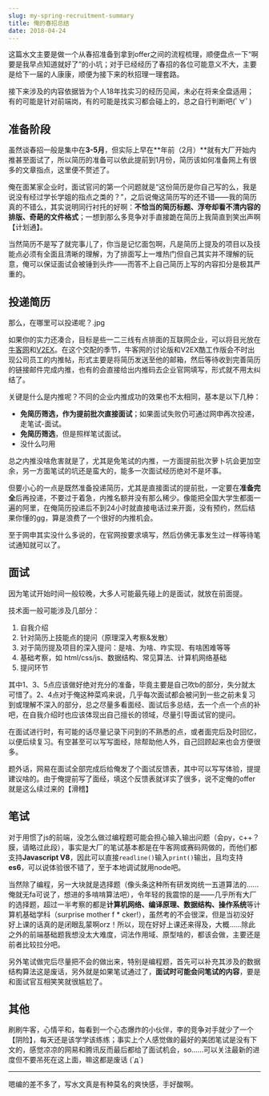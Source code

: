 ```yaml
---
slug: my-spring-recruitment-summary
title: 俺的春招总结
date: 2018-04-24
---
```


这篇水文主要是做一个从春招准备到拿到offer之间的流程梳理，顺便盘点一下“啊要是我早点知道就好了”的小坑；对于已经经历了春招的各位可能意义不大，主要是给下一届的人康康，顺便为接下来的秋招理一理套路。

接下来涉及的内容依据皆为个人18年找实习的经历见闻，未必在将来全盘适用；有的可能是针对前端岗，有的可能是找实习都会碰上的，总之自行判断吧(ﾟ∀ﾟ)

## 准备阶段

虽然谈春招一般是集中在**3-5月**，但实际上早在**年前（2月）**就有大厂开始内推甚至面试了，所以简历的准备可以依此提前到1月份，简历该如何准备网上有很多的文章指点，这里便不赘述了。

俺在面某家企业时，面试官问的第一个问题就是“这份简历是你自己写的么，我是说没有经过学长学姐的指点之类的？”，之后说俺这简历写的还不错——我的简历真的不错么，其实说明同行衬托的好啊：**不恰当的简历标题、浮夸却看不清内容的排版、奇葩的文件格式**；一想到那么多竞争对手直接跪在简历上我简直到笑出声啊【计划通】。

当然简历不是写了就完事儿了，你当是记忆面包啊，凡是简历上提及的项目以及技能点必须有全面且清晰的理解，为了排面写上一堆热门但自己其实并不理解的玩意，俺可以保证面试会被锤到头炸——而答不上自己简历上写的内容扣分是极其严重的。

## 投递简历

那么，在哪里可以投递呢？.jpg

如果你的实力还凑合，目标是些一二三线有点排面的互联网企业，可以将目光放在[牛客网](https://www.nowcoder.com/discuss)和[V2EX](https://www.v2ex.com/)。在这个交配的季节，牛客网的讨论版和V2EX酷工作版会不时出现公司员工的内推帖，形式主要是将简历发送至他的邮箱，然后等待收到完善简历的链接邮件完成内推，也有的会直接给出内推码去企业官网填写，形式就不用太纠结了。

关键是什么是内推呢？不同的企业内推成功的效果也不太相同，基本是以下几种：

- **免简历筛选，作为提前批次直接面试**；如果面试失败仍可通过网申再次投递，走笔试-面试。
- **免简历筛选**，但是照样笔试面试。
- 没什么叼用

总之内推没啥危害就是了，尤其是免笔试的内推，一方面提前批次萝卜坑会更加空余，另一方面笔试的坑还是蛮大的，能多一次面试经历绝对不是坏事。

但要小心的一点是既然准备投递简历，尤其是直接面试的提前批，一定要在**准备完全**后再投递，不要过于着急，内推名额并没有那么稀少。像能把全国大学生都面一遍的阿里，在俺简历投递后不到24小时就直接电话过来开面，没有预约，然后结果你懂的gg，算是浪费了一个很好的内推机会。

至于网申其实没什么多说的，在官网按要求填写，然后仿佛无事发生过一样等待笔试通知就可以了。

## 面试

因为笔试开始时间一般较晚，大多人可能最先碰上的是面试，就放在前面提。

技术面一般可能涉及几部分：

1. 自我介绍
2. 针对简历上技能点的提问（原理深入考察&发散）
3. 对于简历提及项目的深入提问：是啥、为啥、咋实现、有啥困难等等
4. 基础考察，如 html/css/js、数据结构、常见算法、计算机网络基础
5. 提问环节

其中1、3、5点应该做好绝对充分的准备，毕竟主要是自己吹b的部分，失分就太可惜了。2、4点对于俺这种菜鸡来说，几乎每次面试都会被问到一些之前未复习到或理解不深入的部分，总之尽量多看面经、面试后多总结，去一个点一个点的补吧，在自我介绍时也应该体现出自己擅长的领域，尽量引导面试官的提问。

在面试进行时，有可能的话尽量记录下问到的不熟悉的点，或者面完后及时回忆，以便后续复习。有空甚至可以写写面经，除帮助他人外，自己回顾起来也会方便很多。

题外话，网易在面试全部完成后给俺发了个面试反馈表，其中可以写写体验，提提建议啥的。由于俺提前写了面经，填这个反馈表就详实了很多，说不定俺的offer就是这么续过来的【滑稽】

## 笔试

对于用惯了js的前端，没怎么做过编程题可能会担心输入输出问题（会py，c++？膜，请略过此段），事实是大厂的笔试基本都是在牛客网或赛码网做的，而他们都支持**Javascript V8**，因此可以直接`readline()`输入`print()`输出，且均支持**es6**，可以说体验很不错了，至于本地调试就用node吧。

当然除了编程，另一大块就是选择题（像头条这种所有研发岗统一五道算法的......俺就无fa可说了，想进的多啃啃算法吧），令年轻的我震惊的是——几乎所有大厂的选择题，超过一半考察的都是**计算机网络、编译原理、数据结构、操作系统**等计算机基础学科（surprise mother f * cker!），虽然考的不会很深，但是当初没好好上课的话真的是闭眼乱蒙啊orz！所以，现在好好上课还来得及，大概......除此之外的前端基础题我想没太大难度，词法作用域、原型啥的，都该会做，主要还是前者比较拉分吧。

另外笔试做完后尽量把不会的做出来，特别是编程题，首先可以补充其涉及的数据结构算法这是废话，另外就是如果笔试通过了，**面试时可能会问笔试的内容**，要是和面试官互相笑笑就很尴尬了。

## 其他

刷刷牛客，心情平和，每看到一个心态爆炸的小伙伴，李的竞争对手就少了一个【阴险】，每天还是该学学该练练；事实上个人感觉做的最好的美团笔试是没有下文的，感觉凉凉的网易和腾讯反而最后都给了面试机会，so......可以关注最新的进度但不要吊死在这上面，嘛这都是废话 (`д´)

------

嗯编的差不多了，写水文真是有种莫名的爽快感，手好酸啊。